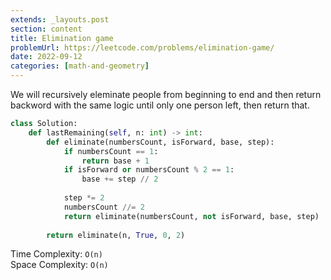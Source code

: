 ```yaml
---
extends: _layouts.post
section: content
title: Elimination game
problemUrl: https://leetcode.com/problems/elimination-game/
date: 2022-09-12
categories: [math-and-geometry]
---
```


We will recursively eleminate people from beginning to end and then return backword with the same logic until only one person left, then return that.

```python
class Solution:
    def lastRemaining(self, n: int) -> int:
        def eliminate(numbersCount, isForward, base, step):
            if numbersCount == 1:
                return base + 1
            if isForward or numbersCount % 2 == 1:
                base += step // 2
            
            step *= 2
            numbersCount //= 2
            return eliminate(numbersCount, not isForward, base, step)
        
        return eliminate(n, True, 0, 2)
```

Time Complexity: `O(n)` <br/>
Space Complexity: `O(n)`